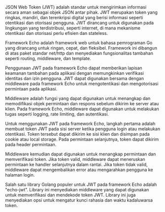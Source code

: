 JSON Web Token (JWT) adalah standar untuk mengirimkan informasi secara aman sebagai objek JSON antar pihak. JWT merupakan token yang ringkas, mandiri, dan terenkripsi digital yang berisi informasi seperti otentikasi dan otorisasi pengguna. JWT dirancang untuk digunakan pada lingkungan yang terdistribusi, seperti internet, di mana mekanisme otentikasi dan otorisasi perlu efisien dan stateless.

Framework Echo adalah framework web untuk bahasa pemrograman Go yang dirancang untuk ringan, cepat, dan fleksibel. Framework ini dibangun di atas paket standar net/http dan menyediakan fungsionalitas tambahan seperti routing, middleware, dan template.

Penggunaan JWT pada framework Echo dapat memberikan lapisan keamanan tambahan pada aplikasi dengan memungkinkan verifikasi identitas dan izin pengguna. JWT dapat digunakan bersama dengan middleware pada framework Echo untuk mengotentikasi dan mengotorisasi permintaan pada aplikasi.

Middleware adalah fungsi yang dapat digunakan untuk menangkap dan memodifikasi objek permintaan dan respons sebelum dikirim ke server atau klien. Pada framework Echo, middleware dapat digunakan untuk melakukan tugas seperti logging, rate limiting, dan autentikasi.

Untuk menggunakan JWT pada framework Echo, langkah pertama adalah membuat token JWT pada sisi server ketika pengguna login atau melakukan otentikasi. Token tersebut dapat dikirim ke sisi klien dan disimpan pada cookie atau local storage. Pada permintaan selanjutnya, token dapat dikirim pada header permintaan.

Middleware kemudian dapat digunakan untuk menangkap permintaan dan memverifikasi token. Jika token valid, middleware dapat meneruskan permintaan ke handler selanjutnya dalam rantai. Jika token tidak valid, middleware dapat mengembalikan error atau mengarahkan pengguna ke halaman login.

Salah satu library Golang populer untuk JWT pada framework Echo adalah "echo-jwt". Library ini menyediakan middleware yang dapat digunakan untuk memverifikasi dan mendekode token JWT. Library ini juga menyediakan opsi untuk mengatur kunci rahasia dan waktu kadaluwarsa token.